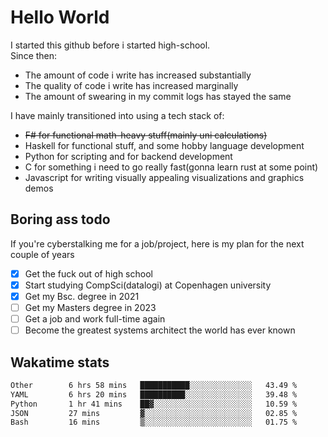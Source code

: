 # Hello World

I started this github before i started high-school.  
Since then:
- The amount of code i write has increased substantially
- The quality of code i write has increased marginally
- The amount of swearing in my commit logs has stayed the same

I have mainly transitioned into using a tech stack of:
- ~~F# for functional math-heavy stuff(mainly uni calculations)~~
- Haskell for functional stuff, and some hobby language development
- Python for scripting and for backend development
- C for something i need to go really fast(gonna learn rust at some point)
- Javascript for writing visually appealing visualizations and graphics demos

## Boring ass todo
If you're cyberstalking me for a job/project, here is my plan for the next couple of years
- [x] Get the fuck out of high school
- [x] Start studying CompSci(datalogi) at Copenhagen university
- [x] Get my Bsc. degree in 2021
- [ ] Get my Masters degree in 2023
- [ ] Get a job and work full-time again
- [ ] Become the greatest systems architect the world has ever known

## Wakatime stats
<!--START_SECTION:waka-->

```txt
Other        6 hrs 58 mins   ███████████░░░░░░░░░░░░░░   43.49 %
YAML         6 hrs 20 mins   ██████████░░░░░░░░░░░░░░░   39.48 %
Python       1 hr 41 mins    ██▓░░░░░░░░░░░░░░░░░░░░░░   10.59 %
JSON         27 mins         ▓░░░░░░░░░░░░░░░░░░░░░░░░   02.85 %
Bash         16 mins         ▒░░░░░░░░░░░░░░░░░░░░░░░░   01.75 %
```

<!--END_SECTION:waka-->
